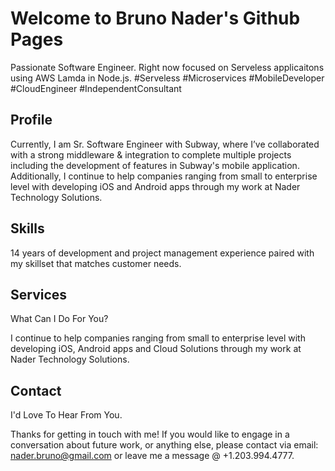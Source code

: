 # Welcome to Bruno Nader's Github Pages

Passionate Software Engineer. Right now focused on Serveless applicaitons using AWS Lamda in Node.js. #Serveless #Microservices #MobileDeveloper #CloudEngineer #IndependentConsultant

## Profile

Currently, I am Sr. Software Engineer with Subway, where I’ve collaborated with a strong middleware & integration to complete multiple projects including the development of features in Subway's mobile application.
Additionally, I continue to help companies ranging from small to enterprise level with developing iOS and Android apps through my work at Nader Technology Solutions.

## Skills

14 years of development and project management experience paired with my skillset that matches customer needs.

## Services

What Can I Do For You?

I continue to help companies ranging from small to enterprise level with developing iOS, Android apps and Cloud Solutions through my work at Nader Technology Solutions.

## Contact

I'd Love To Hear From You.

Thanks for getting in touch with me! If you would like to engage in a conversation about future work, or anything else, please contact via email: nader.bruno@gmail.com or leave me a message @ +1.203.994.4777.
